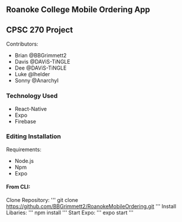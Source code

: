 ## Roanoke College Mobile Ordering App
## CPSC 270 Project

Contributors:
* Brian @BBGrimmett2
* Davis @DAViS-TiNGLE
* Dee @DAViS-TiNGLE
* Luke @lhelder
* Sonny @AnarchyI

### Technology Used
* React-Native
* Expo
* Firebase

### Editing Installation
Requirements:
* Node.js
* Npm
* Expo

#### From CLI:
Clone Repository:
'''
git clone https://github.com/BBGrimmett2/RoanokeMobileOrdering.git
'''
Install Libaries:
'''
npm install
'''
Start Expo:
'''
expo start
'''